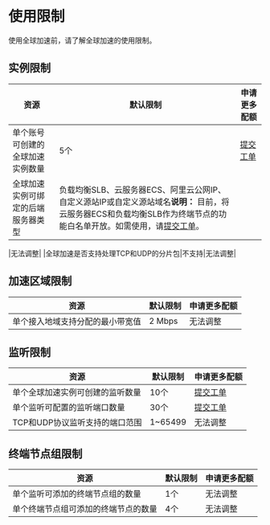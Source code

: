 # 使用限制

使用全球加速前，请了解全球加速的使用限制。

## 实例限制

|资源|默认限制|申请更多配额|
|--|----|------|
|单个账号可创建的全球加速实例数量|5个|[提交工单](https://selfservice.console.aliyun.com/ticket/category/ga/today)|
|全球加速实例可绑定的后端服务器类型|负载均衡SLB、云服务器ECS、阿里云公网IP、自定义源站IP或自定义源站域名**说明：** 目前，将云服务器ECS和负载均衡SLB作为终端节点的功能白名单开放。如需使用，请[提交工单](https://selfservice.console.aliyun.com/ticket/category/ga/today)。

|无法调整|
|全球加速是否支持处理TCP和UDP的分片包|不支持|无法调整|

## 加速区域限制

|资源|默认限制|申请更多配额|
|--|----|------|
|单个接入地域支持分配的最小带宽值|2 Mbps|无法调整|

## 监听限制

|资源|默认限制|申请更多配额|
|--|----|------|
|单个全球加速实例可创建的监听数量|10个|[提交工单](https://selfservice.console.aliyun.com/ticket/category/ga/today)|
|单个监听可配置的监听端口数量|30个|[提交工单](https://selfservice.console.aliyun.com/ticket/category/ga/today)|
|TCP和UDP协议监听支持的端口范围|1~65499|无法调整|

## 终端节点组限制

|资源|默认限制|申请更多配额|
|--|----|------|
|单个监听可添加的终端节点组的数量|1个|无法调整|
|单个终端节点组可添加的终端节点的数量|4个|无法调整|

